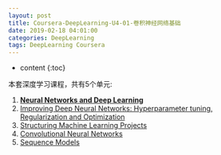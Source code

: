 ```yaml
---
layout: post
title: Coursera-DeepLearning-U4-01-卷积神经网络基础
date: 2019-02-18 04:01:00
categories: DeepLearning
tags: DeepLearning Coursera
---
```

* content
{:toc}

本套深度学习课程，共有5个单元:

1. [**Neural Networks and Deep Learning**](https://www.coursera.org/learn/neural-networks-deep-learning/home/welcome)
2. [Improving Deep Neural Networks: Hyperparameter tuning, Regularization and Optimization](https://www.coursera.org/learn/deep-neural-network/home/welcome)
3. [Structuring Machine Learning Projects](https://www.coursera.org/learn/machine-learning-projects/home/welcome)
4. [Convolutional Neural Networks](https://www.coursera.org/learn/convolutional-neural-networks/home/welcome)
5. [Sequence Models](https://www.coursera.org/learn/nlp-sequence-models/home/welcome)




